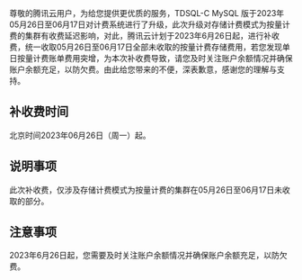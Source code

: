 尊敬的腾讯云用户，为给您提供更优质的服务，TDSQL-C MySQL 版于2023年05月26日至06月17日对计费系统进行了升级，此次升级对存储计费模式为按量计费的集群有收费延迟影响，对此，腾讯云计划于2023年6月26日起，进行补收费，统一收取05月26日至06月17日全部未收取的按量计费存储费用，若您发现单日按量计费账单费用突增，为本次补收费导致，请您及时关注账户余额情况并确保账户余额充足，以防欠费。由此给您带来的不便，深表歉意，感谢您的理解与支持。

## 补收费时间

北京时间2023年06月26日（周一）起。

## 说明事项

此次补收费，仅涉及存储计费模式为按量计费的集群在05月26日至06月17日未收取的部分。

## 注意事项

2023年6月26日起，您需要及时关注账户余额情况并确保账户余额充足，以防欠费。 
